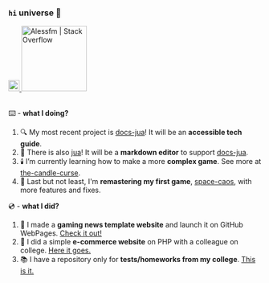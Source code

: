### ```hi``` universe :wave:
<a href="https://www.linkedin.com/in/alessandro-malheiro/">
  <img alt="Alessandro Figueiredo | LinkedIN" width="22px" src="https://raw.githubusercontent.com/peterthehan/peterthehan/master/assets/linkedin.svg"/>
</a>
<a href="https://stackoverflow.com/users/16797281/alessfm">
  <img alt="Alessfm | Stack Overflow" width="130px" src="https://img.shields.io/badge/Stack_Overflow-FE7A16?style=for-the-badge&logo=stack-overflow&logoColor=white"/>
</a>
<br><br/>

:keyboard: - **what I doing?**

1. :mag: My most recent project is [docs-jua][djua]! It will be an **accessible tech guide**.
1. :bookmark: There is also [jua][jua]! It will be a **markdown editor** to support [docs-jua][djua].
1. :candle: I’m currently learning how to make a more **complex game**. See more at [the-candle-curse][tcc].  
1. :space_invader: Last but not least, I'm **remastering my first game**, [space-caos][pixel], with more features and fixes.

:cd: - **what I did?**

1. :turtle: I made a **gaming news template website** and launch it on GitHub WebPages. [Check it out!][tnews]          
1. :shopping_cart:  I did a simple **e-commerce website** on PHP with a colleague on college. [Here it goes.][carphp]      
1. :books:  I have a repository only for **tests/homeworks from my college**. [This is it.][uni]

[djua]: https://github.com/alessfm/docs-jua
[pixel]: https://github.com/alessfm/space-caos
[jua]: https://github.com/alessfm/jua
[tcc]: https://github.com/alessfm/the-candle-curse
[tnews]: https://alessfm.github.io/turtle-news/
[carphp]: https://github.com/alessfm/carrinho-de-compras
[uni]: https://github.com/alessfm/university-projects
